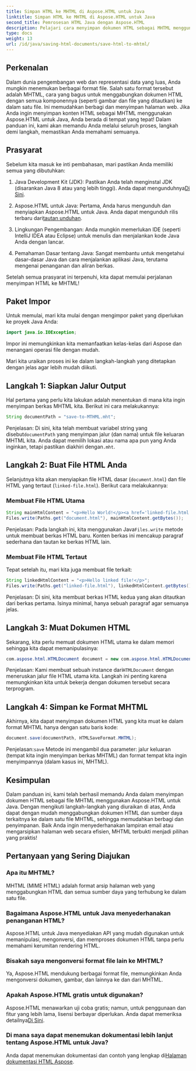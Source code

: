 ```yaml
---
title: Simpan HTML ke MHTML di Aspose.HTML untuk Java
linktitle: Simpan HTML ke MHTML di Aspose.HTML untuk Java
second_title: Pemrosesan HTML Java dengan Aspose.HTML
description: Pelajari cara menyimpan dokumen HTML sebagai MHTML menggunakan Aspose.HTML untuk Java dengan panduan langkah demi langkah ini, lengkap dengan contoh kode dan kiat praktis.
type: docs
weight: 13
url: /id/java/saving-html-documents/save-html-to-mhtml/
---
```

## Perkenalan
Dalam dunia pengembangan web dan representasi data yang luas, Anda mungkin menemukan berbagai format file. Salah satu format tersebut adalah MHTML, cara yang bagus untuk menggabungkan dokumen HTML dengan semua komponennya (seperti gambar dan file yang ditautkan) ke dalam satu file. Ini memudahkan berbagi dan menyimpan halaman web. Jika Anda ingin menyimpan konten HTML sebagai MHTML menggunakan Aspose.HTML untuk Java, Anda berada di tempat yang tepat! Dalam panduan ini, kami akan memandu Anda melalui seluruh proses, langkah demi langkah, memastikan Anda memahami semuanya.

## Prasyarat

Sebelum kita masuk ke inti pembahasan, mari pastikan Anda memiliki semua yang dibutuhkan:

1. Java Development Kit (JDK): Pastikan Anda telah menginstal JDK (disarankan Java 8 atau yang lebih tinggi). Anda dapat mengunduhnya[Di Sini](https://www.oracle.com/java/technologies/javase/javase-jdk8-downloads.html).
  
2.  Aspose.HTML untuk Java: Pertama, Anda harus mengunduh dan menyiapkan Aspose.HTML untuk Java. Anda dapat mengunduh rilis terbaru dari[tautan unduhan](https://releases.aspose.com/html/java/).

3. Lingkungan Pengembangan: Anda mungkin memerlukan IDE (seperti IntelliJ IDEA atau Eclipse) untuk menulis dan menjalankan kode Java Anda dengan lancar.

4. Pemahaman Dasar tentang Java: Sangat membantu untuk mengetahui dasar-dasar Java dan cara menjalankan aplikasi Java, terutama mengenai penanganan dan aliran berkas.

Setelah semua prasyarat ini terpenuhi, kita dapat memulai perjalanan menyimpan HTML ke MHTML!

## Paket Impor

Untuk memulai, mari kita mulai dengan mengimpor paket yang diperlukan ke proyek Java Anda:

```java
import java.io.IOException;
```

Impor ini memungkinkan kita memanfaatkan kelas-kelas dari Aspose dan menangani operasi file dengan mudah. 

Mari kita uraikan proses ini ke dalam langkah-langkah yang ditetapkan dengan jelas agar lebih mudah diikuti.

## Langkah 1: Siapkan Jalur Output

Hal pertama yang perlu kita lakukan adalah menentukan di mana kita ingin menyimpan berkas MHTML kita. Berikut ini cara melakukannya:

```java
String documentPath = "save-to-MTHML.mht";
```

 Penjelasan: Di sini, kita telah membuat variabel string yang disebut`documentPath` yang menyimpan jalur (dan nama) untuk file keluaran MHTML kita. Anda dapat memilih lokasi atau nama apa pun yang Anda inginkan, tetapi pastikan diakhiri dengan`.mht`.

## Langkah 2: Buat File HTML Anda

Selanjutnya kita akan menyiapkan file HTML dasar (`document.html`) dan file HTML yang tertaut (`linked-file.html`). Berikut cara melakukannya:

### Membuat File HTML Utama

```java
String mainHtmlContent = "<p>Hello World!</p><a href='linked-file.html'>linked file</a>";
Files.write(Paths.get("document.html"), mainHtmlContent.getBytes());
```

 Penjelasan: Pada langkah ini, kita menggunakan Java`Files.write` metode untuk membuat berkas HTML baru. Konten berkas ini mencakup paragraf sederhana dan tautan ke berkas HTML lain.

### Membuat File HTML Tertaut 

Tepat setelah itu, mari kita juga membuat file terkait:

```java
String linkedHtmlContent = "<p>Hello linked file!</p>";
Files.write(Paths.get("linked-file.html"), linkedHtmlContent.getBytes());
```

Penjelasan: Di sini, kita membuat berkas HTML kedua yang akan ditautkan dari berkas pertama. Isinya minimal, hanya sebuah paragraf agar semuanya jelas.

## Langkah 3: Muat Dokumen HTML

Sekarang, kita perlu memuat dokumen HTML utama ke dalam memori sehingga kita dapat memanipulasinya:

```java
com.aspose.html.HTMLDocument document = new com.aspose.html.HTMLDocument("document.html");
```

 Penjelasan: Kami membuat sebuah instance dari`HTMLDocument` dengan meneruskan jalur file HTML utama kita. Langkah ini penting karena memungkinkan kita untuk bekerja dengan dokumen tersebut secara terprogram.

## Langkah 4: Simpan ke Format MHTML

Akhirnya, kita dapat menyimpan dokumen HTML yang kita muat ke dalam format MHTML hanya dengan satu baris kode:

```java
document.save(documentPath, HTMLSaveFormat.MHTML);
```

 Penjelasan:`save` Metode ini mengambil dua parameter: jalur keluaran (tempat kita ingin menyimpan berkas MHTML) dan format tempat kita ingin menyimpannya (dalam kasus ini, MHTML). 

## Kesimpulan
Dalam panduan ini, kami telah berhasil memandu Anda dalam menyimpan dokumen HTML sebagai file MHTML menggunakan Aspose.HTML untuk Java. Dengan mengikuti langkah-langkah yang diuraikan di atas, Anda dapat dengan mudah menggabungkan dokumen HTML dan sumber daya terkaitnya ke dalam satu file MHTML, sehingga memudahkan berbagi dan penyimpanan. Baik Anda ingin menyederhanakan lampiran email atau mengarsipkan halaman web secara efisien, MHTML terbukti menjadi pilihan yang praktis!

## Pertanyaan yang Sering Diajukan

### Apa itu MHTML?
MHTML (MIME HTML) adalah format arsip halaman web yang menggabungkan HTML dan semua sumber daya yang terhubung ke dalam satu file.

### Bagaimana Aspose.HTML untuk Java menyederhanakan penanganan HTML?
Aspose.HTML untuk Java menyediakan API yang mudah digunakan untuk memanipulasi, mengonversi, dan memproses dokumen HTML tanpa perlu memahami kerumitan rendering HTML.

### Bisakah saya mengonversi format file lain ke MHTML?
Ya, Aspose.HTML mendukung berbagai format file, memungkinkan Anda mengonversi dokumen, gambar, dan lainnya ke dan dari MHTML.

### Apakah Aspose.HTML gratis untuk digunakan?
 Aspose.HTML menawarkan uji coba gratis; namun, untuk penggunaan dan fitur yang lebih lama, lisensi berbayar diperlukan. Anda dapat memeriksa detailnya[Di Sini](https://purchase.aspose.com/buy).

### Di mana saya dapat menemukan dokumentasi lebih lanjut tentang Aspose.HTML untuk Java?
 Anda dapat menemukan dokumentasi dan contoh yang lengkap di[Halaman dokumentasi HTML Aspose](https://reference.aspose.com/html/java/).